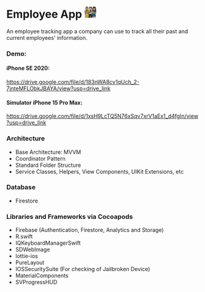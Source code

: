 # Employee App <img src="https://github.com/chandevbringino/Portfolio/blob/main/iOS/Icons/image-1024x1024.jpg" width="30">

An employee tracking app a company can use to track all their past and current employees' information.

### Demo:
#### iPhone SE 2020: <br>
https://drive.google.com/file/d/183nWA8cv1qUch_2-7jnteMFLObkJBAYA/view?usp=drive_link
#### Simulator iPhone 15 Pro Max: <br>
https://drive.google.com/file/d/1xsH9LcTQ5N76xSqv7xrV1aEx1_d4fgIn/view?usp=drive_link

### Architecture
- Base Architecture: MVVM
- Coordinator Pattern
- Standard Folder Structure
- Service Classes, Helpers, View Components, UIKit Extensions, etc

### Database
- Firestore

### Libraries and Frameworks via Cocoapods
- Firebase (Authentication, Firestore, Analytics and Storage)
- R.swift
- IQKeyboardManagerSwift
- SDWebImage
- lottie-ios
- PureLayout
- IOSSecuritySuite (For checking of Jailbroken Device)
- MaterialComponents
- SVProgressHUD
